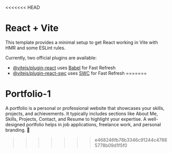 <<<<<<< HEAD
# React + Vite

This template provides a minimal setup to get React working in Vite with HMR and some ESLint rules.

Currently, two official plugins are available:

- [@vitejs/plugin-react](https://github.com/vitejs/vite-plugin-react/blob/main/packages/plugin-react/README.md) uses [Babel](https://babeljs.io/) for Fast Refresh
- [@vitejs/plugin-react-swc](https://github.com/vitejs/vite-plugin-react-swc) uses [SWC](https://swc.rs/) for Fast Refresh
=======
# Portfolio-1
A portfolio is a personal or professional website that showcases your skills, projects, and achievements. It typically includes sections like About Me, Skills, Projects, Contact, and Resume to highlight your expertise. A well-designed portfolio helps in job applications, freelance work, and personal branding. 🚀
>>>>>>> e468246fb78b3346c91244c47885778b09d1f5f0
